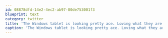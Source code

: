 ```yaml
---
id: 08878dfd-14e2-4ec2-ab97-80de753001f3
blueprint: text
category: twitter
title: 'The Windows tablet is looking pretty ace. Loving what they are doing with Windows 8'
caption: 'The Windows tablet is looking pretty ace. Loving what they are doing with Windows 8'
---
```

